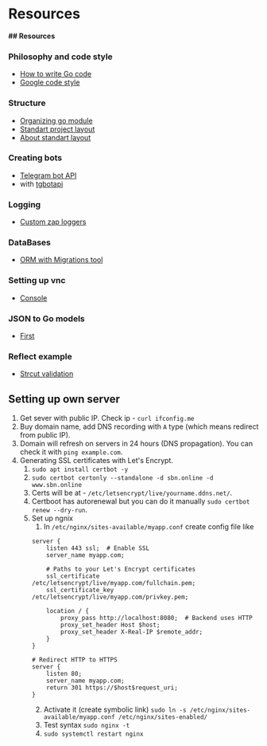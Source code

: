 # Resources

**## Resources**

### Philosophy and code style
- [How to write Go code](https://go.dev/doc/code#Organization)
- [Google code style](https://google.github.io/styleguide/go/decisions#variable-names)

### Structure
- [Organizing go module](https://go.dev/doc/modules/layout)
- [Standart project layout](https://github.com/golang-standards/project-layout)
- [About standart layout](https://medium.com/evendyne/getting-started-with-go-project-structure-ab8814ded9c3)

### Creating bots
- [Telegram bot API](https://core.telegram.org/bots/api#callbackquery)
- with [tgbotapi](https://medium.com/@nbenliogludev/how-to-build-a-to-do-list-telegram-bot-with-the-golang-postgresql-database-b77b1ec014ba)

### Logging
- [Custom zap loggers](https://betterstack.com/community/guides/logging/go/zap/)

### DataBases
- [ORM with Migrations tool](https://gorm.io/docs/)

### Setting up vnc
- [Console](https://coddswallop.wordpress.com/2012/05/09/ubuntu-12-04-precise-pangolin-complete-vnc-server-setup/)

### JSON to Go models
- [First](https://mholt.github.io/json-to-go/)

### Reflect example
- [Strcut validation](https://medium.com/@anajankow/fast-check-if-all-struct-fields-are-set-in-golang-bba1917213d2)

## Setting up own server
  1. Get sever with public IP. Check ip - `curl ifconfig.me`
  2. Buy domain name, add DNS recording with `A` type (which means redirect from public IP). 
  3. Domain will refresh on servers in 24 hours (DNS propagation). You can check it with `ping example.com`.
  4. Generating SSL certificates with Let's Encrypt.
     1. `sudo apt install certbot -y`
     2. `sudo certbot certonly --standalone -d sbn.online -d www.sbn.online`
     3. Certs will be at - `/etc/letsencrypt/live/yourname.ddns.net/`.
     4. Certboot has autorenewal but you can do it manually `sudo certbot renew --dry-run`.
     5. Set up ngnix
        1. In `/etc/nginx/sites-available/myapp.conf` create config file like
        ```nginx
        server {
            listen 443 ssl;  # Enable SSL
            server_name myapp.com;

            # Paths to your Let's Encrypt certificates
            ssl_certificate /etc/letsencrypt/live/myapp.com/fullchain.pem;
            ssl_certificate_key /etc/letsencrypt/live/myapp.com/privkey.pem;

            location / {
                proxy_pass http://localhost:8080;  # Backend uses HTTP
                proxy_set_header Host $host;
                proxy_set_header X-Real-IP $remote_addr;
            }
        }

        # Redirect HTTP to HTTPS
        server {
            listen 80;
            server_name myapp.com;
            return 301 https://$host$request_uri;
        }
        ```
        2. Activate it (create symbolic link) `sudo ln -s /etc/nginx/sites-available/myapp.conf /etc/nginx/sites-enabled/`
        3. Test syntax `sudo nginx -t`
        1. `sudo systemctl restart nginx`
